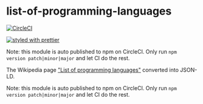 # list-of-programming-languages

[![CircleCI](https://circleci.com/gh/science-periodicals/list-of-programming-languages.svg?style=svg)](https://circleci.com/gh/science-periodicals/list-of-programming-languages)

[![styled with prettier](https://img.shields.io/badge/styled_with-prettier-ff69b4.svg)](https://github.com/prettier/prettier)

Note: this module is auto published to npm on CircleCI. Only run `npm version
patch|minor|major` and let CI do the rest.

The Wikipedia
page
["List of programming languages"](https://en.wikipedia.org/wiki/List_of_programming_languages) converted
into JSON-LD.

Note: this module is auto published to npm on CircleCI. Only run `npm version
patch|minor|major` and let CI do the rest.
